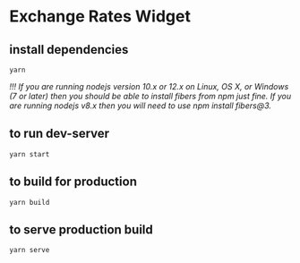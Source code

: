 # Exchange Rates Widget

## install dependencies
```
yarn
```

*!!! If you are running nodejs version 10.x or 12.x on Linux, OS X, or Windows (7 or later) then you should be able to install fibers from npm just fine. If you are running nodejs v8.x then you will need to use npm install fibers@3.*

## to run dev-server
```
yarn start
```

## to build for production
```
yarn build
```

## to serve production build
```
yarn serve
```